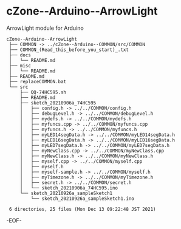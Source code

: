 # cZone--Arduino--ArrowLight

ArrowLight module for Arduino


    cZone--Arduino--ArrowLight
     ├── COMMON -> ../cZone--Arduino--COMMON/src/COMMON
     ├── COMMON_(Read_this_before_you_start)_.txt
     ├── docs
     │   └── README.md
     ├── misc
     │   └── README.md
     ├── README.md
     ├── replaceCOMMON.bat
     └── src
         ├── QQ-74HC595.sh
         ├── README.md
         ├── sketch_20210906a_74HC595
         │   ├── config.h -> ../../COMMON/config.h
         │   ├── debugLevel.h -> ../../COMMON/debugLevel.h
         │   ├── mydefs.h -> ../../COMMON/mydefs.h
         │   ├── myfuncs.cpp -> ../../COMMON/myfuncs.cpp
         │   ├── myfuncs.h -> ../../COMMON/myfuncs.h
         │   ├── myLED14segData.h -> ../../COMMON/myLED14segData.h
         │   ├── myLED16segData.h -> ../../COMMON/myLED16segData.h
         │   ├── myLED7segData.h -> ../../COMMON/myLED7segData.h
         │   ├── myNewClass.cpp -> ../../COMMON/myNewClass.cpp
         │   ├── myNewClass.h -> ../../COMMON/myNewClass.h
         │   ├── myself.cpp -> ../../COMMON/myself.cpp
         │   ├── myself.h
         │   ├── myself-sample.h -> ../../COMMON/myself.h
         │   ├── myTimezone.h -> ../../COMMON/myTimezone.h
         │   ├── secret.h -> ../../COMMON/secret.h
         │   └── sketch_20210906a_74HC595.ino
         └── sketch_20210926a_sampleSketch1
             └── sketch_20210926a_sampleSketch1.ino
     
     6 directories, 25 files (Mon Dec 13 09:22:48 JST 2021)

-EOF-

